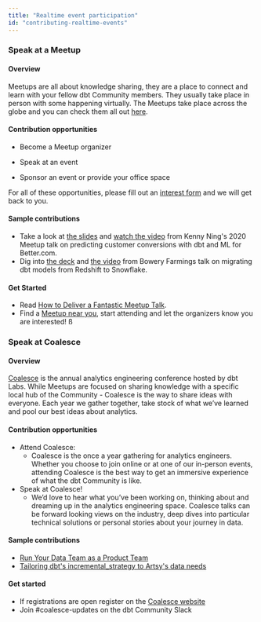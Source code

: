 ```yaml
---
title: "Realtime event participation"
id: "contributing-realtime-events"
---
```


### Speak at a Meetup

#### Overview

Meetups are all about knowledge sharing, they are a place to connect and learn with your fellow dbt Community members. They usually take place in person with some happening virtually. The Meetups take place across the globe and you can check them all out [here](https://www.meetup.com/pro/dbt/).

#### Contribution opportunities

- Become a Meetup organizer

- Speak at an event

- Sponsor an event or provide your office space

For all of these opportunities, please fill out an [interest form](https://docs.google.com/forms/d/e/1FAIpQLScdzuz9Ouo1b07BMHveEBJsJ3rJAYuFvbTKep2fXDL0iZTZUg/viewform) and we will get back to you.

#### Sample contributions

- Take a look at [the slides](https://docs.google.com/presentation/d/1iqVjzxxRggMnRoI40ku88miDKw795djpKV_v4bbLpPE/edit#slide=id.g553a984de0_0_19) and [watch the video](https://www.youtube.com/watch?v=BF7HH8JDUS0) from Kenny Ning's 2020 Meetup talk on predicting customer conversions with dbt and ML for Better.com.
- Dig into [the deck](https://docs.google.com/presentation/d/1wE8NSkFPLFKGQ8fvFUUKoZFVoUhws_FhFip-9mDhoPU/edit#slide=id.p) and [the video](https://www.youtube.com/watch?v=VhH614WVufM) from Bowery Farmings talk on migrating dbt models from Redshift to Snowflake.

#### Get Started

- Read [How to Deliver a Fantastic Meetup Talk](/community/resources/speaking-at-a-meetup).
- Find a [Meetup near you](https://www.meetup.com/pro/dbt/), start attending and let the organizers know you are interested!
ß
### Speak at Coalesce

#### Overview

[Coalesce](https://coalesce.getdbt.com/) is the annual analytics engineering conference hosted by dbt Labs. While Meetups are focused on sharing knowledge with a specific local hub of the Community - Coalesce is the way to share ideas with everyone. Each year we gather together, take stock of what we’ve learned and pool our best ideas about analytics.

#### Contribution opportunities

- Attend Coalesce:
  - Coalesce is the once a year gathering for analytics engineers. Whether you choose to join online or at one of our in-person events, attending Coalesce is the best way to get an immersive experience of what the dbt Community is like.
- Speak at Coalesce!
  - We’d love to hear what you’ve been working on, thinking about and dreaming up in the analytics engineering space. Coalesce talks can be forward looking views on the industry, deep dives into particular technical solutions or personal stories about your journey in data.

#### Sample contributions

- [Run Your Data Team as a Product Team](https://www.getdbt.com/coalesce-2020/run-your-data-team-as-a-product-team/)
- [Tailoring dbt's incremental_strategy to Artsy's data needs](https://www.getdbt.com/coalesce-2021/tailoring-dbts-incremental-strategy-to-artsys-data-needs/)

#### Get started

- If registrations are open register on the [Coalesce website](https://coalesce.getdbt.com/)
- Join #coalesce-updates on the dbt Community Slack
